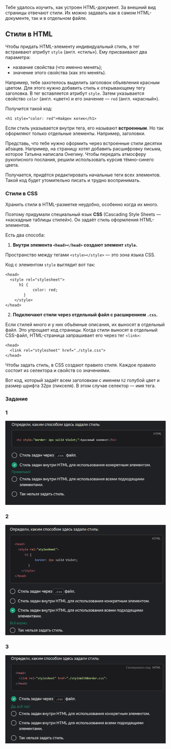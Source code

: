 Тебе удалось изучить, как устроен HTML-документ. За внешний вид страницы отвечают стили. Их можно задавать как в самом HTML-документе, так и в отдельном файле.

## Стили в HTML

Чтобы придать HTML-элементу индивидуальный стиль, в тег встраивают атрибут `style` (англ. «стиль»). Ему присваивают два параметра:

- название свойства (что именно менять);
- значение этого свойства (как это менять).

Например, тебе захотелось выделить заголовок объявления красным цветом. Для этого нужно добавить стиль к открывающему тегу заголовка. В тег вставляется атрибут `style`. Затем указывается свойство `color` (англ. «цвет») и его значение — `red` (англ. «красный»).

Получится такой код:

```
<h1 style="color: red">Найден котик</h1> 
```

Если стиль указывается внутри тега, его называют **встроенным**. Но так оформляют только отдельные элементы. Например, заголовки.

Представь, что тебе нужно оформить через встроенные стили десятки абзацев. Например, на страницу хотят добавить расшифровку письма, которое Татьяна написала Онегину. Чтобы передать атмосферу рукописного послания, решили использовать курсив тёмно-синего цвета.

Получается, придётся редактировать начальные теги всех элементов. Такой код будет утомительно писать и трудно воспринимать.


### Стили в CSS

Хранить стили в HTML-разметке неудобно, особенно когда их много.

Поэтому придумали специальный язык **CSS** (Cascading Style Sheets — «каскадные таблицы стилей»). Он задаёт стиль оформления HTML-элементов.


Есть два способа:

1. **Внутри элемента `<head></head>` создают элемент `style`.**

Пространство между тегами `<style></style>` — это зона языка CSS.

Код с элементом `style` выглядит вот так:

```
<head>
  <style rel="stylesheet">
      h1 {
            color: red;
        } 
    </style>
</head> 
```

2. **Подключают стили через отдельный файл с расширением `.css`.**

Если стилей много и у них объёмные описания, их выносят в отдельный файл. Это упрощает код страницы. Когда стили выносят в отдельный CSS-файл, HTML-страница запрашивает его через тег `<link>`:

```
<head>
  <link rel="stylesheet" href="./style.css">
</head> 
```


Чтобы задать стиль, в CSS создают правило стиля. Каждое правило состоит из селектора и свойств со значениями.

Вот код, который задаёт всем заголовкам с именем `h2` голубой цвет и размер шрифта 32px (пикселя). В этом случае селектор — имя тега.

### Задание
### 1 
![img_18.png](img%2Fimg_18.png)

### 2 
![img_19.png](img%2Fimg_19.png)

### 3 
![img_20.png](img%2Fimg_20.png)
